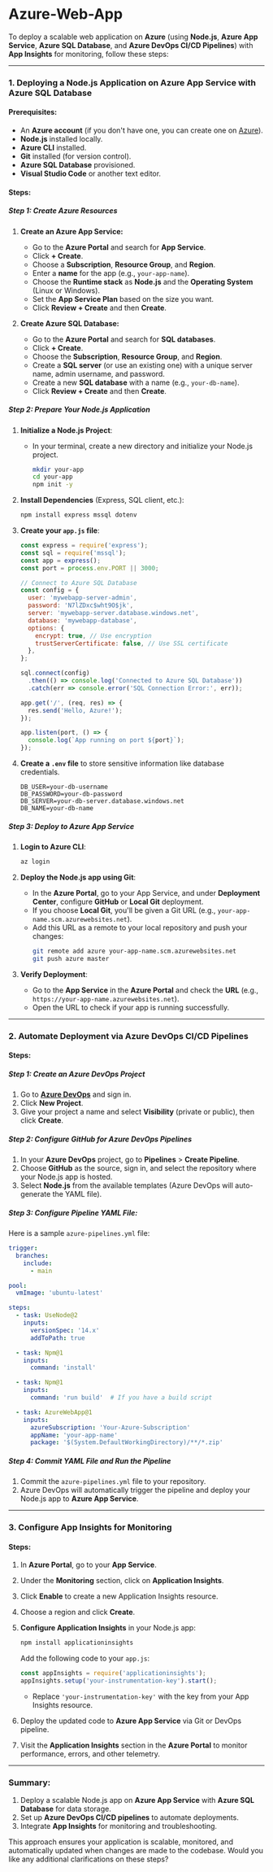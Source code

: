 # Azure-Web-App

To deploy a scalable web application on **Azure** (using **Node.js**, **Azure App Service**, **Azure SQL Database**, and **Azure DevOps CI/CD Pipelines**) with **App Insights** for monitoring, follow these steps:

---

### **1. Deploying a Node.js Application on Azure App Service with Azure SQL Database**

#### Prerequisites:
- An **Azure account** (if you don't have one, you can create one on [Azure](https://azure.microsoft.com/en-us/free/)).
- **Node.js** installed locally.
- **Azure CLI** installed.
- **Git** installed (for version control).
- **Azure SQL Database** provisioned.
- **Visual Studio Code** or another text editor.

#### Steps:

##### **Step 1: Create Azure Resources**
1. **Create an Azure App Service:**
   - Go to the **Azure Portal** and search for **App Service**.
   - Click **+ Create**.
   - Choose a **Subscription**, **Resource Group**, and **Region**.
   - Enter a **name** for the app (e.g., `your-app-name`).
   - Choose the **Runtime stack** as **Node.js** and the **Operating System** (Linux or Windows).
   - Set the **App Service Plan** based on the size you want.
   - Click **Review + Create** and then **Create**.

2. **Create Azure SQL Database:**
   - Go to the **Azure Portal** and search for **SQL databases**.
   - Click **+ Create**.
   - Choose the **Subscription**, **Resource Group**, and **Region**.
   - Create a **SQL server** (or use an existing one) with a unique server name, admin username, and password.
   - Create a new **SQL database** with a name (e.g., `your-db-name`).
   - Click **Review + Create** and then **Create**.

##### **Step 2: Prepare Your Node.js Application**

1. **Initialize a Node.js Project**:
   - In your terminal, create a new directory and initialize your Node.js project.
     ```bash
     mkdir your-app
     cd your-app
     npm init -y
     ```
2. **Install Dependencies** (Express, SQL client, etc.):
   ```bash
   npm install express mssql dotenv
   ```
3. **Create your `app.js` file**:
   ```javascript
   const express = require('express');
   const sql = require('mssql');
   const app = express();
   const port = process.env.PORT || 3000;

   // Connect to Azure SQL Database
   const config = {
     user: 'mywebapp-server-admin',
     password: 'N7lZDxc$wht9O$jk',
     server: 'mywebapp-server.database.windows.net',
     database: 'mywebapp-database',
     options: {
       encrypt: true, // Use encryption
       trustServerCertificate: false, // Use SSL certificate
     },
   };

   sql.connect(config)
     .then(() => console.log('Connected to Azure SQL Database'))
     .catch(err => console.error('SQL Connection Error:', err));

   app.get('/', (req, res) => {
     res.send('Hello, Azure!');
   });

   app.listen(port, () => {
     console.log(`App running on port ${port}`);
   });
   ```

4. **Create a `.env` file** to store sensitive information like database credentials.
   ```
   DB_USER=your-db-username
   DB_PASSWORD=your-db-password
   DB_SERVER=your-db-server.database.windows.net
   DB_NAME=your-db-name
   ```

##### **Step 3: Deploy to Azure App Service**

1. **Login to Azure CLI**:
   ```bash
   az login
   ```

2. **Deploy the Node.js app using Git**:
   - In the **Azure Portal**, go to your App Service, and under **Deployment Center**, configure **GitHub** or **Local Git** deployment.
   - If you choose **Local Git**, you'll be given a Git URL (e.g., `your-app-name.scm.azurewebsites.net`).
   - Add this URL as a remote to your local repository and push your changes:
     ```bash
     git remote add azure your-app-name.scm.azurewebsites.net
     git push azure master
     ```

3. **Verify Deployment**:
   - Go to the **App Service** in the **Azure Portal** and check the **URL** (e.g., `https://your-app-name.azurewebsites.net`).
   - Open the URL to check if your app is running successfully.

---

### **2. Automate Deployment via Azure DevOps CI/CD Pipelines**

#### Steps:

##### **Step 1: Create an Azure DevOps Project**

1. Go to **[Azure DevOps](https://dev.azure.com/)** and sign in.
2. Click **New Project**.
3. Give your project a name and select **Visibility** (private or public), then click **Create**.

##### **Step 2: Configure GitHub for Azure DevOps Pipelines**

1. In your **Azure DevOps** project, go to **Pipelines** > **Create Pipeline**.
2. Choose **GitHub** as the source, sign in, and select the repository where your Node.js app is hosted.
3. Select **Node.js** from the available templates (Azure DevOps will auto-generate the YAML file).

##### **Step 3: Configure Pipeline YAML File**:

Here is a sample `azure-pipelines.yml` file:

```yaml
trigger:
  branches:
    include:
      - main

pool:
  vmImage: 'ubuntu-latest'

steps:
  - task: UseNode@2
    inputs:
      versionSpec: '14.x'
      addToPath: true

  - task: Npm@1
    inputs:
      command: 'install'

  - task: Npm@1
    inputs:
      command: 'run build'  # If you have a build script

  - task: AzureWebApp@1
    inputs:
      azureSubscription: 'Your-Azure-Subscription'
      appName: 'your-app-name'
      package: '$(System.DefaultWorkingDirectory)/**/*.zip'
```

##### **Step 4: Commit YAML File and Run the Pipeline**

1. Commit the `azure-pipelines.yml` file to your repository.
2. Azure DevOps will automatically trigger the pipeline and deploy your Node.js app to **Azure App Service**.

---

### **3. Configure App Insights for Monitoring**

#### Steps:

1. In **Azure Portal**, go to your **App Service**.
2. Under the **Monitoring** section, click on **Application Insights**.
3. Click **Enable** to create a new Application Insights resource.
4. Choose a region and click **Create**.
5. **Configure Application Insights** in your Node.js app:
   ```bash
   npm install applicationinsights
   ```

   Add the following code to your `app.js`:
   ```javascript
   const appInsights = require('applicationinsights');
   appInsights.setup('your-instrumentation-key').start();
   ```

   - Replace `'your-instrumentation-key'` with the key from your App Insights resource.
6. Deploy the updated code to **Azure App Service** via Git or DevOps pipeline.
7. Visit the **Application Insights** section in the **Azure Portal** to monitor performance, errors, and other telemetry.





---

### **Summary:**
1. Deploy a scalable Node.js app on **Azure App Service** with **Azure SQL Database** for data storage.
2. Set up **Azure DevOps CI/CD pipelines** to automate deployments.
3. Integrate **App Insights** for monitoring and troubleshooting.

This approach ensures your application is scalable, monitored, and automatically updated when changes are made to the codebase. Would you like any additional clarifications on these steps?
